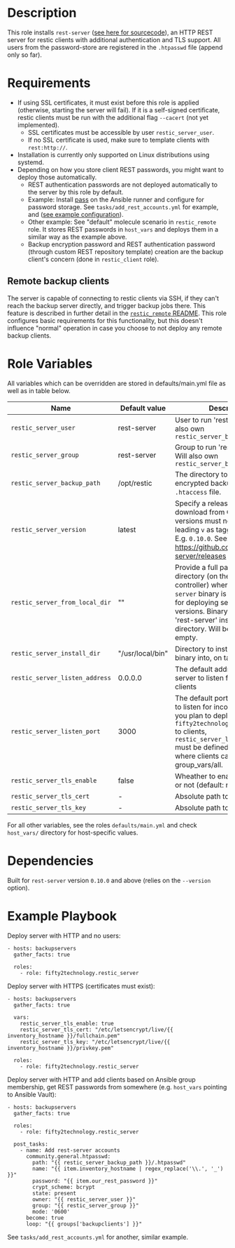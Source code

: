 # Description
This role installs `rest-server` ([see here for sourcecode](https://github.com/restic/rest-server)), an HTTP REST server for restic clients with additional authentication and TLS support. All users from the password-store are registered in the `.htpasswd` file (append only so far).

# Requirements
* If using SSL certificates, it must exist before this role is applied (otherwise, starting the server will fail). If it is a self-signed certificate, restic clients must be run with the additional flag `--cacert` (not yet implemented).
  * SSL certificates must be accessible by user `restic_server_user`.
  * If no SSL certificate is used, make sure to template clients with `rest:http://`.
* Installation is currently only supported on Linux distributions using systemd.
* Depending on how you store client REST passwords, you might want to deploy those automatically.
  * REST authentication passwords are not deployed automatically to the server by this role by default.
  * Example: Install [pass](https://www.passwordstore.org/) on the Ansible runner and configure for password storage. See `tasks/add_rest_accounts.yml` for example, and ([see example configuration](https://www.fifty2.eu/innovation/how-we-provide-i-t-secrets-through-passwordstore-in-ansible-at-fifty2/)).
  * Other example: See "default" molecule scenario in `restic_remote` role. It stores REST passwords in `host_vars` and deploys them in a similar way as the example above.
  * Backup encryption password and REST authentication password (through custom REST repository template) creation are the backup client's concern (done in `restic_client` role).

## Remote backup clients
The server is capable of connecting to restic clients via SSH, if they can't reach the backup server directly, and trigger backup jobs there. This feature is described in further detail in the [`restic_remote` README](https://github.com/FIFTY2Technology/ansible-role-restic_remote/blob/main/README.md). This role configures basic requirements for this functionality, but this doesn't influence "normal" operation in case you choose to not deploy any remote backup clients.

# Role Variables
All variables which can be overridden are stored in defaults/main.yml file as well as in table below.

| Name | Default value | Description |
| ------ | ------ | ----- |
| `restic_server_user` | rest-server | User to run 'rest-server' as. Will also own `restic_server_backup_path` |
| `restic_server_group` | rest-server | Group to run 'rest-server' as. Will also own `restic_server_backup_path` |
| `restic_server_backup_path` | /opt/restic | The directory to store all encrypted backups and the `.htaccess` file. |
| `restic_server_version` | latest | Specify a release version to download from GitHub. Release versions must not include the leading `v` as tagged on GitHub. E.g. `0.10.0`. See: https://github.com/restic/rest-server/releases Default: 'latest' |
| `restic_server_from_local_dir` | "" | Provide a full path to a local directory (on the Ansible controller) where the `rest-server` binary is available, e.g. for deploying self-compiled versions. Binary must be named 'rest-server' inside this directory. Will be ignored if empty. |
| `restic_server_install_dir` | "/usr/local/bin" | Directory to install 'rest-server' binary into, on target host(s). |
| `restic_server_listen_address` | 0.0.0.0 | The default address for rest-server to listen for incoming clients |
| `restic_server_listen_port` | 3000 | The default port for rest-server to listen for incoming clients. If you plan to deploy `fifty2technology.restic_remote` to clients, `restic_server_listen_port` must be defined in a place where clients can read it, e.g. group_vars/all. |
| `restic_server_tls_enable` | false | Wheather to enable TLS support or not (default: not) |
| `restic_server_tls_cert` | - | Absolute path to TLS certificate |
| `restic_server_tls_key` | - | Absolute path to TLS key |

For all other variables, see the roles `defaults/main.yml` and check `host_vars/` directory for host-specific values.

# Dependencies
Built for `rest-server` version `0.10.0` and above (relies on the `--version` option).

# Example Playbook
Deploy server with HTTP and no users:
```
- hosts: backupservers
  gather_facts: true

  roles:
    - role: fifty2technology.restic_server
```

Deploy server with HTTPS (certificates must exist):
```
- hosts: backupservers
  gather_facts: true

  vars:
    restic_server_tls_enable: true
    restic_server_tls_cert: "/etc/letsencrypt/live/{{ inventory_hostname }}/fullchain.pem"
    restic_server_tls_key: "/etc/letsencrypt/live/{{ inventory_hostname }}/privkey.pem"

  roles:
    - role: fifty2technology.restic_server
```

Deploy server with HTTP and add clients based on Ansible group membership, get REST passwords from somewhere (e.g. `host_vars` pointing to Ansible Vault):
```
- hosts: backupservers
  gather_facts: true

  roles:
    - role: fifty2technology.restic_server

  post_tasks:
    - name: Add rest-server accounts
      community.general.htpasswd:
        path: "{{ restic_server_backup_path }}/.htpasswd"
        name: "{{ item.inventory_hostname | regex_replace('\\.', '_') }}"
        password: "{{ item.our_rest_password }}"
        crypt_scheme: bcrypt
        state: present
        owner: "{{ restic_server_user }}"
        group: "{{ restic_server_group }}"
        mode: '0600'
      become: true
      loop: "{{ groups['backupclients'] }}"
```
See `tasks/add_rest_accounts.yml` for another, similar example.
